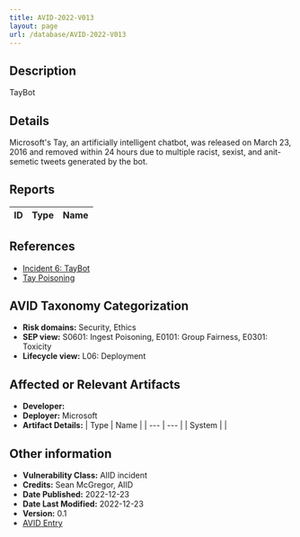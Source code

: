 ```yaml
---
title: AVID-2022-V013
layout: page
url: /database/AVID-2022-V013
---
```


## Description

TayBot

## Details

Microsoft's Tay, an artificially intelligent chatbot, was released on March 23, 2016 and removed within 24 hours due to multiple racist, sexist, and anit-semetic tweets generated by the bot.

## Reports 

| ID | Type | Name |
| --- | --- | --- | 

## References

- [Incident 6: TayBot](https://incidentdatabase.ai/cite/6)
- [Tay Poisoning](https://atlas.mitre.org/studies/AML.CS0009)

## AVID Taxonomy Categorization

- **Risk domains:** Security, Ethics
- **SEP view:** S0601: Ingest Poisoning, E0101: Group Fairness, E0301: Toxicity
- **Lifecycle view:** L06: Deployment

## Affected or Relevant Artifacts

- **Developer:** 
- **Deployer:** Microsoft
- **Artifact Details:**
| Type | Name |
| --- | --- | 
| System |  |

## Other information

- **Vulnerability Class:** AIID incident
- **Credits:** Sean McGregor, AIID
- **Date Published:** 2022-12-23
- **Date Last Modified:** 2022-12-23
- **Version:** 0.1
- [AVID Entry](https://github.com/avidml/avid-db/tree/main/vulnerabilities/2022/AVID-2022-V013.json)

